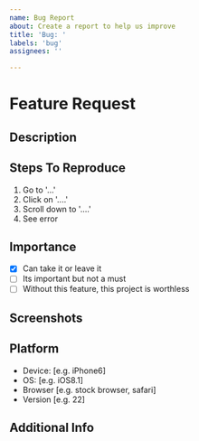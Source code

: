 ```yaml
---
name: Bug Report
about: Create a report to help us improve
title: 'Bug: '
labels: 'bug'
assignees: ''

---
```


# Feature Request

## Description
[//]: # (A clear and concise description of what the bug is.)

## Steps To Reproduce
[//]: # (Use template before or briefly describe how you got the error/bug,)
1. Go to '...'
2. Click on '....'
3. Scroll down to '....'
4. See error

## Importance
[//]: # (A clear and concise description of what you expected to happen.)
- [X] Can take it or leave it
- [ ] Its important but not a must
- [ ] Without this feature, this project is worthless

## Screenshots
[//]: # (If applicable, add screenshots to help explain your problem.)

## Platform
[//]: # (Device/browser/etc that you use.)
 - Device: [e.g. iPhone6]
 - OS: [e.g. iOS8.1]
 - Browser [e.g. stock browser, safari]
 - Version [e.g. 22]

## Additional Info
[//]: # (Add any other context about the problem here.)
